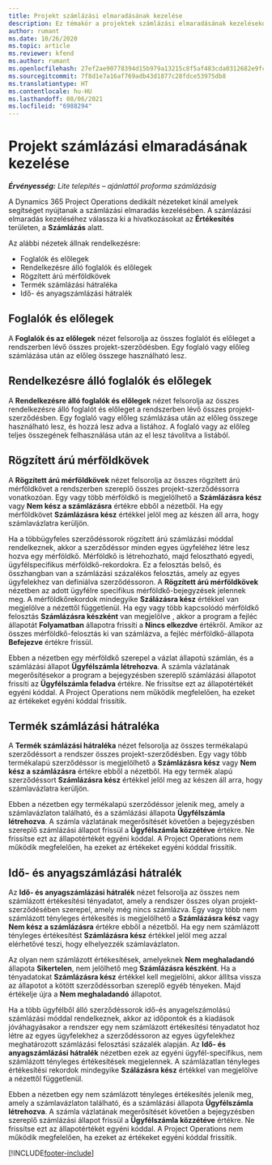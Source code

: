 ```yaml
---
title: Projekt számlázási elmaradásának kezelése
description: Ez témakör a projektek számlázási elmaradásának kezelésekor használható különböző nézetekről nyújt tájékoztatást.
author: rumant
ms.date: 10/26/2020
ms.topic: article
ms.reviewer: kfend
ms.author: rumant
ms.openlocfilehash: 27ef2ae90778394d15b979a13215c8f5af483cda0312682e9fc7256b8282b999
ms.sourcegitcommit: 7f8d1e7a16af769adb43d1877c28fdce53975db8
ms.translationtype: HT
ms.contentlocale: hu-HU
ms.lasthandoff: 08/06/2021
ms.locfileid: "6988294"
---
```

# <a name="manage-project-billing-backlog"></a>Projekt számlázási elmaradásának kezelése 

_**Érvényesség:** Lite telepítés – ajánlattól proforma számlázásig_

A Dynamics 365 Project Operations dedikált nézeteket kínál amelyek segítséget nyújtanak a számlázási elmaradás kezelésében. A számlázási elmaradás kezeléséhez válassza ki a hivatkozásokat az **Értékesítés** területen, a **Számlázás** alatt. 

Az alábbi nézetek állnak rendelkezésre:

- Foglalók és előlegek
- Rendelkezésre álló foglalók és előlegek
- Rögzített árú mérföldkövek
- Termék számlázási hátraléka
- Idő- és anyagszámlázási hátralék

## <a name="retainers-and-advances"></a>Foglalók és előlegek

A **Foglalók és az előlegek** nézet felsorolja az összes foglalót és előleget a rendszerben lévő összes projekt-szerződésben. Egy foglaló vagy előleg számlázása után az előleg összege használható lesz.

## <a name="available-retainers-and-advances"></a>Rendelkezésre álló foglalók és előlegek

A **Rendelkezésre álló foglalók és előlegek** nézet felsorolja az összes rendelkezésre álló foglalót és előleget a rendszerben lévő összes projekt-szerződésben. Egy foglaló vagy előleg számlázása után az előleg összege használható lesz, és hozzá lesz adva a listához. A foglaló vagy az előleg teljes összegének felhasználása után az el lesz távolítva a listából.

## <a name="fixed-price-milestones"></a>Rögzített árú mérföldkövek

A **Rögzített árú mérföldkövek** nézet felsorolja az összes rögzített árú mérföldkövet a rendszerben szereplő összes projekt-szerződéssorra vonatkozóan. Egy vagy több mérföldkő is megjelölhető a **Számlázásra kész** vagy **Nem kész a számlázásra** értékre ebből a nézetből. Ha egy mérföldkövet **Számlázásra kész** értékkel jelöl meg az készen áll arra, hogy számlavázlatra kerüljön.

Ha a többügyfeles szerződéssorok rögzített árú számlázási móddal rendelkeznek, akkor a szerződéssor minden egyes ügyfeléhez létre lesz hozva egy mérföldkő. Mérföldkő is létrehozható, majd felosztható egyedi, ügyfélspecifikus mérföldkő-rekordokra. Ez a felosztás belső, és összhangban van a számlázási százalékos felosztás, amely az egyes ügyfelekhez van definiálva szerződéssoron. A **Rögzített árú mérföldkövek** nézetben az adott ügyfélre specifikus mérföldkő-bejegyzések jelennek meg. A mérföldkőrekordok mindegyike **Szálázásra kész** értékkel van megjelölve a nézettől függetlenül. Ha egy vagy több kapcsolódó mérföldkő felosztás **Számlázásra készként** van megjelölve , akkor a program a fejléc állapotát **Folyamatban** állapotra frissíti a **Nincs elkezdve** értékről. Amikor az összes mérföldkő-felosztás ki van számlázva, a fejléc mérföldkő-állapota **Befejezve** értékre frissül.

Ebben a nézetben egy mérföldkő szerepel a vázlat állapotú számlán, és a számlázási állapot **Ügyfélszámla létrehozva**. A számla vázlatának megerősítésekor a program a bejegyzésben szereplő számlázási állapotot frissíti az **Ügyfélszámla feladva** értékre. Ne frissítse ezt az állapotértékét egyéni kóddal. A Project Operations nem működik megfelelően, ha ezeket az értékeket egyéni kóddal frissítik.

## <a name="product-billing-backlog"></a>Termék számlázási hátraléka

A **Termék számlázási hátraléka** nézet felsorolja az összes termékalapú szerződéssort a rendszer összes projekt-szerződésben. Egy vagy több termékalapú szerződéssor is megjelölhető a **Számlázásra kész** vagy **Nem kész a számlázásra** értékre ebből a nézetből. Ha egy termék alapú szerződéssort **Számlázásra kész** értékkel jelöl meg az készen áll arra, hogy számlavázlatra kerüljön.

Ebben a nézetben egy termékalapú szerződéssor jelenik meg, amely a számlavázlaton található, és a számlázási állapota **Ügyfélszámla létrehozva**. A számla vázlatának megerősítését követően a bejegyzésben szereplő számlázási állapot frissül a **Ügyfélszámla közzétéve** értékre. Ne frissítse ezt az állapotértékét egyéni kóddal. A Project Operations nem működik megfelelően, ha ezeket az értékeket egyéni kóddal frissítik.

## <a name="time-and-material-billing-backlog"></a>Idő- és anyagszámlázási hátralék

Az **Idő- és anyagszámlázási hátralék** nézet felsorolja az összes nem számlázott értékesítési tényadatot, amely a rendszer összes olyan projekt-szerződésében szerepel, amely még nincs számlázva. Egy vagy több nem számlázott tényleges értékesítés is megjelölhető a **Számlázásra kész** vagy **Nem kész a számlázásra** értékre ebből a nézetből. Ha egy nem számlázott tényleges értékesítést **Számlázásra kész** értékkel jelöl meg azzal elérhetővé teszi, hogy elhelyezzék számlavázlaton.

Az olyan nem számlázott értékesítések, amelyeknek **Nem meghaladandó** állapota **Sikertelen**, nem jelölhető meg **Számlázásra készként**. Ha a tényadatokat **Számlázásra kész** értékkel kell megjelölni, akkor állítsa vissza az állapotot a kötött szerződéssorban szereplő egyéb tényeken. Majd értékelje újra a **Nem meghaladandó** állapotot.

Ha a több ügyfélből álló szerződéssorok idő-és anyagelszámolású számlázási móddal rendelkeznek, akkor az időpontok és a kiadások jóváhagyásakor a rendszer egy nem számlázott értékesítési tényadatot hoz létre az egyes ügyfelekhez a szerződéssoron az egyes ügyfelekhez meghatározott számlázási felosztási százalék alapján. Az **Idő- és anyagszámlázási hátralék** nézetben ezek az egyéni ügyfél-specifikus, nem számlázott tényleges értékesítések megjelennek. A számlázatlan tényleges értékesítési rekordok mindegyike **Szálázásra kész** értékkel van megjelölve a nézettől függetlenül.

Ebben a nézetben egy nem számlázott tényleges értékesítés jelenik meg, amely a számlavázlaton található, és a számlázási állapota **Ügyfélszámla létrehozva**. A számla vázlatának megerősítését követően a bejegyzésben szereplő számlázási állapot frissül a **Ügyfélszámla közzétéve** értékre. Ne frissítse ezt az állapotértékét egyéni kóddal. A Project Operations nem működik megfelelően, ha ezeket az értékeket egyéni kóddal frissítik.


[!INCLUDE[footer-include](../../includes/footer-banner.md)]
